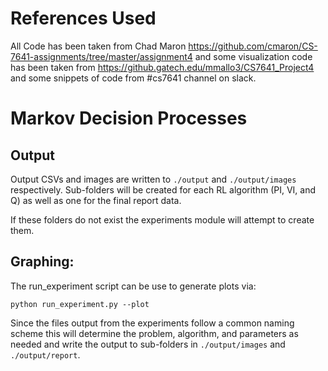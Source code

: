 # References Used
All Code has been taken from Chad Maron https://github.com/cmaron/CS-7641-assignments/tree/master/assignment4
and some visualization code has been taken from https://github.gatech.edu/mmallo3/CS7641_Project4
and some snippets of code from #cs7641 channel on slack.

# Markov Decision Processes

## Output
Output CSVs and images are written to `./output` and `./output/images` respectively. Sub-folders will be created for
each RL algorithm (PI, VI, and Q) as well as one for the final report data.

If these folders do not exist the experiments module will attempt to create them.

Graphing:
---------

The run_experiment script can be use to generate plots via:

```
python run_experiment.py --plot
```

Since the files output from the experiments follow a common naming scheme this will determine the problem, algorithm,
and parameters as needed and write the output to sub-folders in `./output/images` and `./output/report`.

